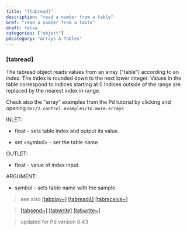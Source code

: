 ```yaml
---
title: "[tabread]"
description: "read a number from a table"
bref: "read a number from a table"
draft: false
categories: ["object"]
pdcategory: "Arrays & Tables"
---
```


### [tabread]

The tabread object reads values from an array ("table") according to an index. The index is rounded down to the next lower integer. Values in the table correspond to indices starting at 0 Indices outside of the range are replaced by the nearest index in range.

Check also the "array" examples from the Pd tutorial by clicking and opening `doc/2.control.examples/16.more.arrays` 



INLET:

- float - sets table index and output its value.

- set &lt;symbol&gt; - set the table name.

OUTLET:

- float - value of index input.

ARGUMENT:

- symbol - sets table name with the sample.


 
> see also [[tabplay~]](../tabplay~) [[tabread4]](../tabread4) [[tabreceive~]](../tabreceive~) 

> [[tabsend~]](../tabsend~) [[tabwrite]](../tabwrite) [[tabwrite~]](../tabwrite~) 
 
> updated for Pd version 0.43